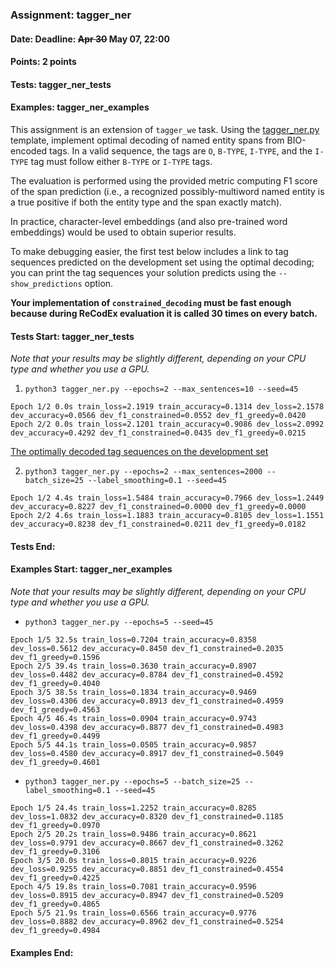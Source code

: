 ### Assignment: tagger_ner
#### Date: Deadline: ~~Apr 30~~ May 07, 22:00
#### Points: 2 points
#### Tests: tagger_ner_tests
#### Examples: tagger_ner_examples

This assignment is an extension of `tagger_we` task. Using the
[tagger_ner.py](https://github.com/ufal/npfl138/tree/master/labs/08/tagger_ner.py)
template, implement optimal decoding of named entity spans from
BIO-encoded tags. In a valid sequence, the tags are `O`, `B-TYPE`, `I-TYPE`, and
the `I-TYPE` tag must follow either `B-TYPE` or `I-TYPE` tags.

The evaluation is performed using the provided metric computing F1 score of the
span prediction (i.e., a recognized possibly-multiword named entity is a true
positive if both the entity type and the span exactly match).

In practice, character-level embeddings (and also pre-trained word embeddings)
would be used to obtain superior results.

To make debugging easier, the first test below includes a link to tag sequences
predicted on the development set using the optimal decoding; you can print the
tag sequences your solution predicts using the `--show_predictions` option.

**Your implementation of `constrained_decoding` must be fast enough because
during ReCodEx evaluation it is called 30 times on every batch.**

#### Tests Start: tagger_ner_tests
_Note that your results may be slightly different, depending on your CPU type and whether you use a GPU._

1. `python3 tagger_ner.py --epochs=2 --max_sentences=10 --seed=45`
```
Epoch 1/2 0.0s train_loss=2.1919 train_accuracy=0.1314 dev_loss=2.1578 dev_accuracy=0.0566 dev_f1_constrained=0.0552 dev_f1_greedy=0.0420
Epoch 2/2 0.0s train_loss=2.1201 train_accuracy=0.9086 dev_loss=2.0992 dev_accuracy=0.4292 dev_f1_constrained=0.0435 dev_f1_greedy=0.0215
```
[The optimally decoded tag sequences on the development set](//ufal.mff.cuni.cz/~straka/courses/npfl138/2425/tasks/figures/tagger_ner.test-1.txt)

2. `python3 tagger_ner.py --epochs=2 --max_sentences=2000 --batch_size=25 --label_smoothing=0.1 --seed=45`
```
Epoch 1/2 4.4s train_loss=1.5484 train_accuracy=0.7966 dev_loss=1.2449 dev_accuracy=0.8227 dev_f1_constrained=0.0000 dev_f1_greedy=0.0000
Epoch 2/2 4.6s train_loss=1.1883 train_accuracy=0.8105 dev_loss=1.1551 dev_accuracy=0.8238 dev_f1_constrained=0.0211 dev_f1_greedy=0.0182
```
#### Tests End:
#### Examples Start: tagger_ner_examples
_Note that your results may be slightly different, depending on your CPU type and whether you use a GPU._

- `python3 tagger_ner.py --epochs=5 --seed=45`
```
Epoch 1/5 32.5s train_loss=0.7204 train_accuracy=0.8358 dev_loss=0.5612 dev_accuracy=0.8450 dev_f1_constrained=0.2035 dev_f1_greedy=0.1596
Epoch 2/5 39.4s train_loss=0.3630 train_accuracy=0.8907 dev_loss=0.4482 dev_accuracy=0.8784 dev_f1_constrained=0.4592 dev_f1_greedy=0.4040
Epoch 3/5 38.5s train_loss=0.1834 train_accuracy=0.9469 dev_loss=0.4306 dev_accuracy=0.8913 dev_f1_constrained=0.4959 dev_f1_greedy=0.4563
Epoch 4/5 46.4s train_loss=0.0904 train_accuracy=0.9743 dev_loss=0.4398 dev_accuracy=0.8877 dev_f1_constrained=0.4983 dev_f1_greedy=0.4499
Epoch 5/5 44.1s train_loss=0.0505 train_accuracy=0.9857 dev_loss=0.4580 dev_accuracy=0.8917 dev_f1_constrained=0.5049 dev_f1_greedy=0.4601
```

- `python3 tagger_ner.py --epochs=5 --batch_size=25 --label_smoothing=0.1 --seed=45`
```
Epoch 1/5 24.4s train_loss=1.2252 train_accuracy=0.8285 dev_loss=1.0832 dev_accuracy=0.8320 dev_f1_constrained=0.1185 dev_f1_greedy=0.0970
Epoch 2/5 20.2s train_loss=0.9486 train_accuracy=0.8621 dev_loss=0.9791 dev_accuracy=0.8667 dev_f1_constrained=0.3262 dev_f1_greedy=0.3106
Epoch 3/5 20.0s train_loss=0.8015 train_accuracy=0.9226 dev_loss=0.9255 dev_accuracy=0.8851 dev_f1_constrained=0.4554 dev_f1_greedy=0.4225
Epoch 4/5 19.8s train_loss=0.7081 train_accuracy=0.9596 dev_loss=0.8915 dev_accuracy=0.8947 dev_f1_constrained=0.5209 dev_f1_greedy=0.4865
Epoch 5/5 21.9s train_loss=0.6566 train_accuracy=0.9776 dev_loss=0.8882 dev_accuracy=0.8962 dev_f1_constrained=0.5254 dev_f1_greedy=0.4984
```
#### Examples End:
